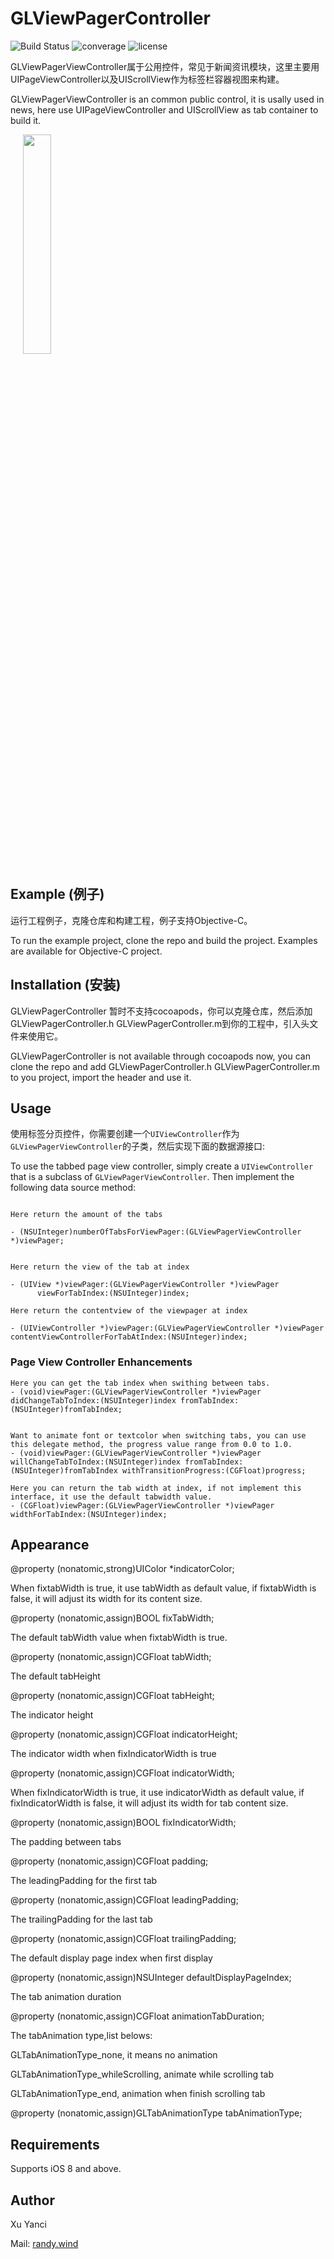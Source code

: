 # GLViewPagerController
![Build Status](https://travis-ci.org/msaps/MSSTabbedPageViewController.svg?branch=develop)
![converage](	https://img.shields.io/sonar/http/sonar.qatools.ru/ru.yandex.qatools.allure:allure-core/coverage.svg)
![license](https://img.shields.io/github/license/mashape/apistatus.svg)

GLViewPagerViewController属于公用控件，常见于新闻资讯模块，这里主要用UIPageViewController以及UIScrollView作为标签栏容器视图来构建。

GLViewPagerViewController is an common public control, it is usally used in news, here use UIPageViewController and UIScrollView as tab container to build it.

<div style="width:100%;">
<img src="https://github.com/XuYanci/GLViewPagerController/blob/master/readme~resource/present_viewpager.gif" align="center" height="30%" width="30%" style="margin-left:20px;">
</div>

<p><p>

## Example (例子)
运行工程例子，克隆仓库和构建工程，例子支持Objective-C。

To run the example project, clone the repo and build the project. Examples are available for Objective-C project.

<p><p>

## Installation (安装)

GLViewPagerController 暂时不支持cocoapods，你可以克隆仓库，然后添加GLViewPagerController.h GLViewPagerController.m到你的工程中，引入头文件来使用它。

GLViewPagerController is not available through cocoapods now, you can clone the repo and add GLViewPagerController.h GLViewPagerController.m to you project, import the header and use it.

<p><p>

## Usage

使用标签分页控件，你需要创建一个`UIViewController`作为`GLViewPagerViewController`的子类，然后实现下面的数据源接口:

To use the tabbed page view controller, simply create a `UIViewController` that is a subclass of `GLViewPagerViewController`. Then implement the following data source method:

```

Here return the amount of the tabs 

- (NSUInteger)numberOfTabsForViewPager:(GLViewPagerViewController *)viewPager;


Here return the view of the tab at index

- (UIView *)viewPager:(GLViewPagerViewController *)viewPager
      viewForTabIndex:(NSUInteger)index;

Here return the contentview of the viewpager at index

- (UIViewController *)viewPager:(GLViewPagerViewController *)viewPager
contentViewControllerForTabAtIndex:(NSUInteger)index;
```

<p><p>

### Page View Controller Enhancements
```
Here you can get the tab index when swithing between tabs.
- (void)viewPager:(GLViewPagerViewController *)viewPager didChangeTabToIndex:(NSUInteger)index fromTabIndex:(NSUInteger)fromTabIndex;


Want to animate font or textcolor when switching tabs, you can use this delegate method, the progress value range from 0.0 to 1.0.
- (void)viewPager:(GLViewPagerViewController *)viewPager willChangeTabToIndex:(NSUInteger)index fromTabIndex:(NSUInteger)fromTabIndex withTransitionProgress:(CGFloat)progress;

Here you can return the tab width at index, if not implement this interface, it use the default tabwidth value.
- (CGFloat)viewPager:(GLViewPagerViewController *)viewPager widthForTabIndex:(NSUInteger)index;
```

<p><p>

## Appearance

@property (nonatomic,strong)UIColor *indicatorColor;

When fixtabWidth is true, it use tabWidth as default value, if fixtabWidth is false, it will adjust its width for its content size.

@property (nonatomic,assign)BOOL fixTabWidth;

The default tabWidth value when fixtabWidth is true.

@property (nonatomic,assign)CGFloat tabWidth;

The default tabHeight 

@property (nonatomic,assign)CGFloat tabHeight;

The indicator height

@property (nonatomic,assign)CGFloat indicatorHeight;

The indicator width when fixIndicatorWidth is true

@property (nonatomic,assign)CGFloat indicatorWidth;

When fixIndicatorWidth is true, it use indicatorWidth as default value, if fixIndicatorWidth is false, it will adjust its width for tab content size.

@property (nonatomic,assign)BOOL fixIndicatorWidth;

The padding between tabs

@property (nonatomic,assign)CGFloat padding;

The leadingPadding for the first tab

@property (nonatomic,assign)CGFloat leadingPadding;

The trailingPadding for the last tab 

@property (nonatomic,assign)CGFloat trailingPadding;

The default display page index when first display 

@property (nonatomic,assign)NSUInteger defaultDisplayPageIndex;

The tab animation duration 

@property (nonatomic,assign)CGFloat animationTabDuration;

The tabAnimation type,list belows:

GLTabAnimationType_none, it means no animation

GLTabAnimationType_whileScrolling, animate while scrolling tab

GLTabAnimationType_end, animation when finish scrolling tab

@property (nonatomic,assign)GLTabAnimationType tabAnimationType;

<p><p>

## Requirements
Supports iOS 8 and above.

<p><p>

## Author
Xu Yanci

Mail: [randy.wind](mailto:grandy.wind@gmail.com)
